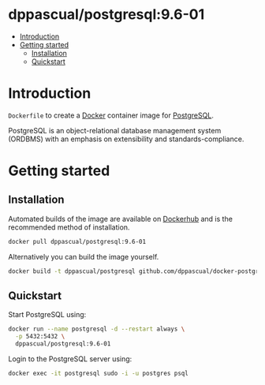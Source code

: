 # dppascual/postgresql:9.6-01

- [Introduction](#introduction)
- [Getting started](#getting-started)
  - [Installation](#installation)
  - [Quickstart](#quickstart)

# Introduction

`Dockerfile` to create a [Docker](https://www.docker.com/) container image for [PostgreSQL](http://postgresql.org/).

PostgreSQL is an object-relational database management system (ORDBMS) with an emphasis on extensibility and standards-compliance.

# Getting started

## Installation

Automated builds of the image are available on [Dockerhub](https://hub.docker.com/u/dppascual/postgresql) and is the recommended method of installation.

```bash
docker pull dppascual/postgresql:9.6-01
```

Alternatively you can build the image yourself.

```bash
docker build -t dppascual/postgresql github.com/dppascual/docker-postgresql
```

## Quickstart

Start PostgreSQL using:

```bash
docker run --name postgresql -d --restart always \
  -p 5432:5432 \
  dppascual/postgresql:9.6-01
```

Login to the PostgreSQL server using:

```bash
docker exec -it postgresql sudo -i -u postgres psql
```

